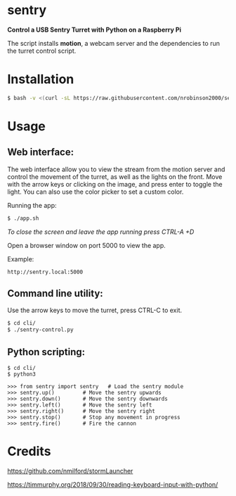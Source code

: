 # sentry

**Control a USB Sentry Turret with Python on a Raspberry Pi**

The script installs **motion**, a webcam server and the dependencies to run the turret control script.

# Installation

```bash
$ bash -v <(curl -sL https://raw.githubusercontent.com/nrobinson2000/sentry/master/install.sh)
```

# Usage

## Web interface:

The web interface allow you to view the stream from the motion server and control the movement of the turret, as well as the lights on the front. Move with the arrow keys or clicking on the image, and press enter to toggle the light. You can also use the color picker to set a custom color.

Running the app:

```bash
$ ./app.sh
```
*To close the screen and leave the app running press CTRL-A +D*

Open a browser window on port 5000 to view the app.

Example:

```
http://sentry.local:5000
```

## Command line utility:

Use the arrow keys to move the turret, press CTRL-C to exit.

```bash
$ cd cli/
$ ./sentry-control.py
```

## Python scripting:

```
$ cd cli/
$ python3

>>> from sentry import sentry 	# Load the sentry module
>>> sentry.up() 		# Move the sentry upwards
>>> sentry.down() 		# Move the sentry downwards
>>> sentry.left() 		# Move the sentry left
>>> sentry.right() 		# Move the sentry right
>>> sentry.stop() 		# Stop any movement in progress
>>> sentry.fire() 		# Fire the cannon
```

# Credits

https://github.com/nmilford/stormLauncher

https://timmurphy.org/2018/09/30/reading-keyboard-input-with-python/
